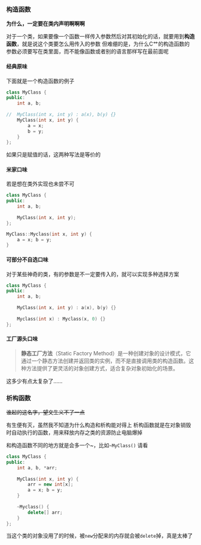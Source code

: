 ### 构造函数
**为什么，一定要在类内声明啊啊啊**

对于一个类，如果要像一个函数一样传入参数然后对其初始化的话，就要用到**构造函数**，就是说这个类要怎么用传入的参数
但难绷的是，为什么C艹的构造函数的参数必须要写在类里面，而不能像函数或者别的语言那样写在最前面呢

#### 经典原味
下面就是一个构造函数的例子
```C++
class MyClass {
public:
	int a, b;
	
//	MyClass(int x, int y) : a(x), b(y) {} 
	MyClass(int x, int y) {
		a = x;
		b = y;
	}
};
```
如果只是赋值的话，这两种写法是等价的

#### 米家口味
若是想在类外实现也未尝不可
```C++
class MyClass {
public:
	int a, b;
	
	MyClass(int x, int y);
};

MyClass::Myclass(int x, int y) {
	a = x; b = y;
}

```

#### 可部分不自选口味
对于某些神奇的类，有的参数是不一定要传入的，就可以实现多种选择方案
```C++
class MyClass {
public:
	int a, b;
	
	MyClass(int x, int y) : a(x), b(y) {}
	
	Myclass(int x) : Myclass(x, 0) {}
};
```

#### 工厂源头口味
>**静态工厂方法**（Static Factory Method）是一种创建对象的设计模式，它通过一个静态方法创建并返回类的实例，而不是直接调用类的构造函数。这种方法提供了更灵活的对象创建方式，适合复杂对象初始化的场景。

这多少有点太复杂了……
### 析构函数
~~谁起的这名字，望文生义不了一点~~

有生便有灭，虽然我不知道为什么构造和析构能对得上
析构函数就是在对象销毁时自动执行的函数，用来释放内存之类的资源防止电脑爆掉

和构造函数不同的地方就是会多一个~，比如`~MyClass()`
请看
```C++
class MyClass {
public:
	int a, b, *arr;
	
	MyClass(int x, int y) {
		arr = new int[x];
		a = x; b = y;
	}
	
	~Myclass() {
		delete[] arr;
	}
};
```

当这个类的对象没用了的时候，被`new`分配来的内存就会被`delete`掉，真是太棒了